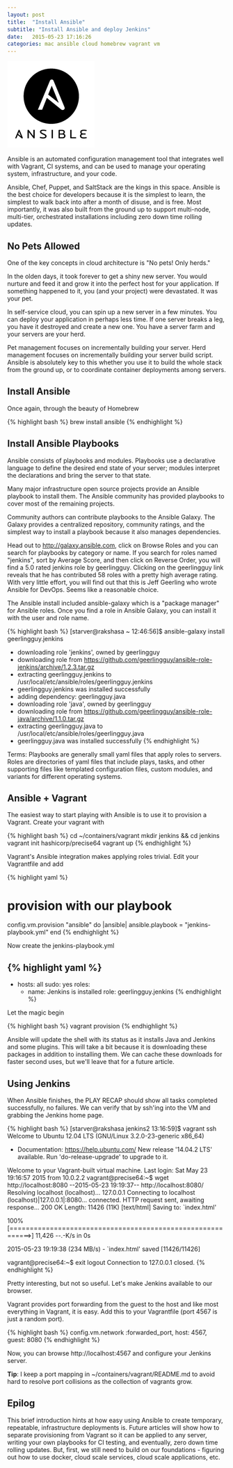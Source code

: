 ```yaml
---
layout: post
title:  "Install Ansible"
subtitle: "Install Ansible and deploy Jenkins"
date:   2015-05-23 17:16:26
categories: mac ansible cloud homebrew vagrant vm
---
```


![Ansible](/images/ansible_logo_black_square_small.png) 

Ansible is an automated configuration management tool that integrates well with Vagrant, CI systems, and can be used to manage your operating system, infrastructure, and your code.

Ansible, Chef, Puppet, and SaltStack are the kings in this space. Ansible is the best choice for developers because it is the simplest to learn, the simplest to walk back into after a month of disuse, and is free. Most importantly, it was also built from the ground up to support multi-node, multi-tier, orchestrated installations including zero down time rolling updates.


## No Pets Allowed

One of the key concepts in cloud architecture is "No pets! Only herds."

In the olden days, it took forever to get a shiny new server. You would nurture and feed it and grow it into the perfect host for your application. If something happened to it, you (and your project) were devastated. It was your pet.

In self-service cloud, you can spin up a new server in a few minutes. You can deploy your application in perhaps less time. If one server breaks a leg, you have it destroyed and create a new one. You have a server farm and your servers are your herd.

Pet management focuses on incrementally building your server. Herd management focuses on incrementally building your server build script. Ansible is absolutely key to this whether you use it to build the whole stack from the ground up, or to coordinate container deployments among servers.

## Install Ansible

Once again, through the beauty of Homebrew

{% highlight bash %}
brew install ansible
{% endhighlight %}

## Install Ansible Playbooks

Ansible consists of playbooks and modules. Playbooks use a declarative language to define the desired end state of your server; modules interpret the declarations and bring the server to that state.

Many major infrastructure open source projects provide an Ansible playbook to install them. The Ansible community has provided playbooks to cover most of the remaining projects.

Community authors can contribute playbooks to the Ansible Galaxy. The Galaxy provides a centralized repository, community ratings, and the simplest way to install a playbook because it also manages dependencies.

Head out to http://galaxy.ansible.com, click on Browse Roles and you can search for playbooks by category or name. If you search for roles named "jenkins", sort by Average Score, and then click on Reverse Order, you will find a 5.0 rated jenkins role by geerlingguy. Clicking on the geerlingguy link reveals that he has contributed 58 roles with a pretty high average rating. With very little effort, you will find out that this is Jeff Geerling who wrote Ansible for DevOps. Seems like a reasonable choice.

The Ansible install included ansible-galaxy which is a "package manager" for Ansible roles. Once you find a role in Ansible Galaxy, you can install it with the user and role name.

{% highlight bash %}
[starver@rakshasa ~ 12:46:56]$ ansible-galaxy install geerlingguy.jenkins
- downloading role 'jenkins', owned by geerlingguy
- downloading role from https://github.com/geerlingguy/ansible-role-jenkins/archive/1.2.3.tar.gz
- extracting geerlingguy.jenkins to /usr/local/etc/ansible/roles/geerlingguy.jenkins
- geerlingguy.jenkins was installed successfully
- adding dependency: geerlingguy.java
- downloading role 'java', owned by geerlingguy
- downloading role from https://github.com/geerlingguy/ansible-role-java/archive/1.1.0.tar.gz
- extracting geerlingguy.java to /usr/local/etc/ansible/roles/geerlingguy.java
- geerlingguy.java was installed successfully
{% endhighlight %}

Terms: Playbooks are generally small yaml files that apply roles to servers. Roles are directories of yaml files that include plays, tasks, and other supporting files like templated configuration files, custom modules, and variants for different operating systems.

## Ansible + Vagrant

The easiest way to start playing with Ansible is to use it to provision a Vagrant. Create your vagrant with

{% highlight bash %}
cd ~/containers/vagrant
mkdir jenkins && cd jenkins
vagrant init hashicorp/precise64
vagrant up
{% endhighlight %}

Vagrant's Ansible integration makes applying roles trivial. Edit your Vagrantfile and add

{% highlight yaml %}
# provision with our playbook
config.vm.provision "ansible" do |ansible|
  ansible.playbook = "jenkins-playbook.yml"
end
{% endhighlight %}

Now create the jenkins-playbook.yml

{% highlight yaml %}
---
- hosts: all 
  sudo: yes 
  roles:
    - name: Jenkins is installed
      role: geerlingguy.jenkins
{% endhighlight %}

Let the magic begin

{% highlight bash %}
vagrant provision
{% endhighlight %}

Ansible will update the shell with its status as it installs Java and Jenkins and some plugins. This will take a bit because it is downloading these packages in addition to installing them. We can cache these downloads for faster second uses, but we'll leave that for a future article.

## Using Jenkins

When Ansible finishes, the PLAY RECAP should show all tasks completed successfully, no failures. We can verify that by ssh'ing into the VM and grabbing the Jenkins home page.

{% highlight bash %}
[starver@rakshasa jenkins2 13:16:59]$ vagrant ssh
Welcome to Ubuntu 12.04 LTS (GNU/Linux 3.2.0-23-generic x86_64)
 
 * Documentation:  https://help.ubuntu.com/
New release '14.04.2 LTS' available.
Run 'do-release-upgrade' to upgrade to it.
 
Welcome to your Vagrant-built virtual machine.
Last login: Sat May 23 19:16:57 2015 from 10.0.2.2
vagrant@precise64:~$ wget http://localhost:8080
--2015-05-23 19:19:37--  http://localhost:8080/
Resolving localhost (localhost)... 127.0.0.1
Connecting to localhost (localhost)|127.0.0.1|:8080... connected.
HTTP request sent, awaiting response... 200 OK
Length: 11426 (11K) [text/html]
Saving to: `index.html'
 
100%[===========================================================>] 11,426      --.-K/s   in 0s      
 
2015-05-23 19:19:38 (234 MB/s) - `index.html' saved [11426/11426]
 
vagrant@precise64:~$ exit
logout
Connection to 127.0.0.1 closed.
{% endhighlight %}

Pretty interesting, but not so useful. Let's make Jenkins available to our browser.

Vagrant provides port forwarding from the guest to the host and like most everything in Vagrant, it is easy. Add this to your Vagrantfile (port 4567 is just a random port).

{% highlight bash %}
config.vm.network :forwarded_port, host: 4567, guest: 8080
{% endhighlight %}

Now, you can browse http://localhost:4567 and configure your Jenkins server.

**Tip**: I keep a port mapping in ~/containers/vagrant/README.md to avoid hard to resolve port collisions as the collection of vagrants grow.

## Epilog

This brief introduction hints at how easy using Ansible to create temporary, repeatable, infrastructure deployments is. Future articles will show how to separate provisioning from Vagrant so it can be applied to any server, writing your own playbooks for CI testing, and eventually, zero down time rolling updates. But, first, we still need to build on our foundations - figuring out how to use docker, cloud scale services, cloud scale applications, etc.